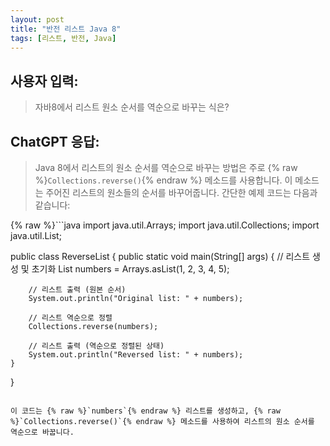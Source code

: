 ```yaml
---
layout: post
title: "반전 리스트 Java 8"
tags: [리스트, 반전, Java]
---
```


## 사용자 입력:
> 자바8에서 리스트 원소 순서를 역순으로 바꾸는 식은?

## ChatGPT 응답:
> Java 8에서 리스트의 원소 순서를 역순으로 바꾸는 방법은 주로 {% raw %}`Collections.reverse()`{% endraw %} 메소드를 사용합니다. 이 메소드는 주어진 리스트의 원소들의 순서를 바꾸어줍니다. 간단한 예제 코드는 다음과 같습니다:

{% raw %}```java
import java.util.Arrays;
import java.util.Collections;
import java.util.List;

public class ReverseList {
    public static void main(String[] args) {
        // 리스트 생성 및 초기화
        List<Integer> numbers = Arrays.asList(1, 2, 3, 4, 5);

        // 리스트 출력 (원본 순서)
        System.out.println("Original list: " + numbers);

        // 리스트 역순으로 정렬
        Collections.reverse(numbers);

        // 리스트 출력 (역순으로 정렬된 상태)
        System.out.println("Reversed list: " + numbers);
    }
}
```{% endraw %}

이 코드는 {% raw %}`numbers`{% endraw %} 리스트를 생성하고, {% raw %}`Collections.reverse()`{% endraw %} 메소드를 사용하여 리스트의 원소 순서를 역순으로 바꿉니다.

